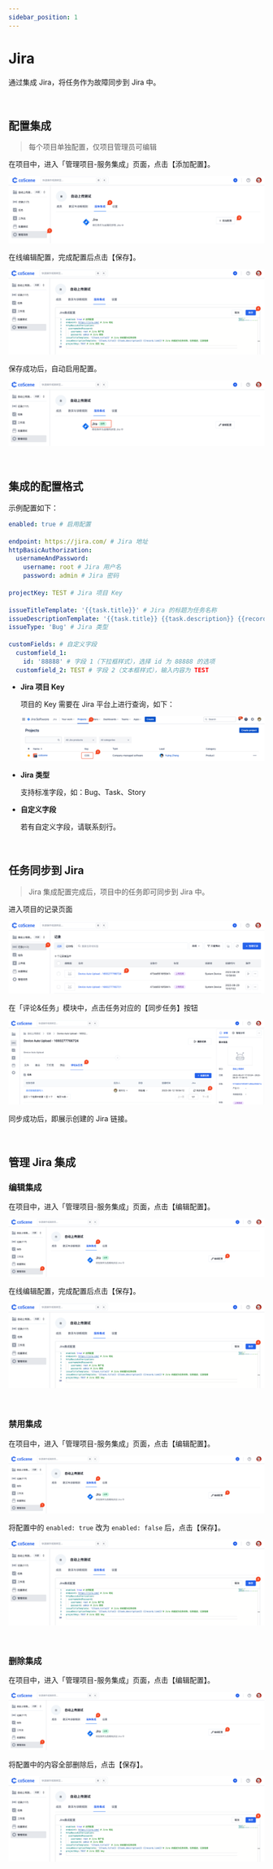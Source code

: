 ```yaml
---
sidebar_position: 1
---
```


# Jira

通过集成 Jira，将任务作为故障同步到 Jira 中。

<br />

## 配置集成

> 每个项目单独配置，仅项目管理员可编辑

在项目中，进入「管理项目-服务集成」页面，点击【添加配置】。

![integration-1](../img/integration-1.png)

在线编辑配置，完成配置后点击【保存】。

![integration-2](../img/integration-2.png)

保存成功后，自动启用配置。

![integration-3](../img/integration-3.png)

<br />

## 集成的配置格式

示例配置如下：

```yaml
enabled: true # 启用配置

endpoint: https://jira.com/ # Jira 地址
httpBasicAuthorization:
  usernameAndPassword:
    username: root # Jira 用户名
    password: admin # Jira 密码

projectKey: TEST # Jira 项目 Key

issueTitleTemplate: '{{task.title}}' # Jira 的标题为任务名称
issueDescriptionTemplate: '{{task.title}} {{task.description}} {{record.link}}'# Jira 的描述为任务名称、任务描述、记录链接
issueType: 'Bug' # Jira 类型

customFields: # 自定义字段
  customfield_1:
    id: '88888' # 字段 1（下拉框样式），选择 id 为 88888 的选项
  customfield_2: TEST # 字段 2（文本框样式），输入内容为 TEST
```

- **Jira 项目 Key**

  项目的 Key 需要在 Jira 平台上进行查询，如下：

  ![jira-1](../img/jira-1.png)

- **Jira 类型**

  支持标准字段，如：Bug、Task、Story

- **自定义字段**

  若有自定义字段，请联系刻行。

<br />

## 任务同步到 Jira

> Jira 集成配置完成后，项目中的任务即可同步到 Jira 中。

进入项目的记录页面

![jira-record-1](../img/jira-record-1.png)

在「评论&任务」模块中，点击任务对应的【同步任务】按钮

![jira-record-2](../img/jira-record-2.png)

同步成功后，即展示创建的 Jira 链接。

<br />

## 管理 Jira 集成

### 编辑集成

在项目中，进入「管理项目-服务集成」页面，点击【编辑配置】。

![integration-4](../img/integration-4.png)

在线编辑配置，完成配置后点击【保存】。

![integration-2](../img/integration-2.png)

<br />

### 禁用集成

在项目中，进入「管理项目-服务集成」页面，点击【编辑配置】。

![integration-4](../img/integration-4.png)

将配置中的 `enabled: true` 改为 `enabled: false` 后，点击【保存】。

![integration-2](../img/integration-2.png)

<br />

### 删除集成

在项目中，进入「管理项目-服务集成」页面，点击【编辑配置】。

![integration-4](../img/integration-4.png)

将配置中的内容全部删除后，点击【保存】。

![integration-2](../img/integration-2.png)

<br />
